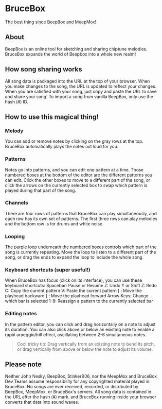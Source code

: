 # BruceBox
The best thing since BeepBox and MeepMox!
## About
BeepBox is an online tool for sketching and sharing chiptune melodies. BruceBox expands the world of Beepbox into a whole new realm!
## How song sharing works
All song data is packaged into the URL at the top of your browser. When you make changes to the song, the URL is updated to reflect your changes. When you are satisfied with your song, just copy and paste the URL to save and share your song! To import a song from vanilla BeepBox, only use the hash (#) ID.
## How to use this magical thing!
### Melody
You can add or remove notes by clicking on the gray rows at the top. BruceBox automatically plays the notes out loud for you.
### Patterns
Notes go into patterns, and you can edit one pattern at a time. Those numbered boxes at the bottom of the editor are the different patterns you can edit. Click the other boxes to move to a different part of the song, or click the arrows on the currently selected box to swap which pattern is played during that part of the song.
### Channels
There are four rows of patterns that BruceBox can play simultaneously, and each row has its own set of patterns. The first three rows can play melodies and the bottom row is for drums and white noise.
### Looping
The purple loop underneath the numbered boxes controls which part of the song is currently repeating. Move the loop to listen to a different part of the song, or drag the ends to expand the loop to include the whole song.
### Keyboard shortcuts (super useful!)
When BruceBox has focus (click on its interface), you can use these keyboard shortcuts: 
Spacebar: Pause or Resume
Z: Undo
Y or Shift Z: Redo
C: Copy the current pattern
V: Paste the current pattern
[ : Move the playhead backward
] : Move the playhead forward
Arrow Keys: Change which bar is selected
1-8: Reassign a pattern to the currently selected bar
### Editing notes
In the pattern editor, you can click and drag horizontally on a note to adjust its duration. You can also click above or below an existing note to enable a rapid arpeggio/trill effect, oscillating between 2-6 simultaneous notes.
> Cool tricky tip: Drag vertically from an existing note to bend its pitch, or drag vertically from above or below the note to adjust its volume.
## Please note
Neither John Nesky, BeepBox, StinkerB06, nor the MeepMox and BruceBox Dev Teams assume responsibility for any copyrighted material played in BruceBox. No songs are ever received, recorded, or distributed by BeepBox, MeepMox, or BruceBox's servers. All song data is contained in the URL after the hash (#) mark, and BruceBox running inside your browser converts that data into sound waves.
